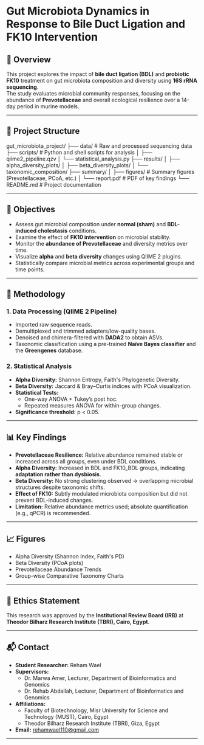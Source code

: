 # Gut Microbiota Dynamics in Response to Bile Duct Ligation and FK10 Intervention

## 📌 Overview
This project explores the impact of **bile duct ligation (BDL)** and **probiotic FK10** treatment on gut microbiota composition and diversity using **16S rRNA sequencing**.  
The study evaluates microbial community responses, focusing on the abundance of **Prevotellaceae** and overall ecological resilience over a 14-day period in murine models.

---

## 📂 Project Structure
gut_microbiota_project/
├── data/ # Raw and processed sequencing data
├── scripts/ # Python and shell scripts for analysis
│ ├── qiime2_pipeline.qzv
│ └── statistical_analysis.py
├── results/
│ ├── alpha_diversity_plots/
│ ├── beta_diversity_plots/
│ └── taxonomic_composition/
├── summary/
│ ├── figures/ # Summary figures (Prevotellaceae, PCoA, etc.)
│ └── report.pdf # PDF of key findings
└── README.md # Project documentation

---

## 🎯 Objectives
- Assess gut microbial composition under **normal (sham)** and **BDL-induced cholestasis** conditions.  
- Examine the effect of **FK10 intervention** on microbial stability.  
- Monitor the **abundance of Prevotellaceae** and diversity metrics over time.  
- Visualize **alpha** and **beta diversity** changes using QIIME 2 plugins.  
- Statistically compare microbial metrics across experimental groups and time points.  

---

## 🧪 Methodology

### 1. Data Processing (QIIME 2 Pipeline)
- Imported raw sequence reads.  
- Demultiplexed and trimmed adapters/low-quality bases.  
- Denoised and chimera-filtered with **DADA2** to obtain ASVs.  
- Taxonomic classification using a pre-trained **Naïve Bayes classifier** and the **Greengenes** database.  

### 2. Statistical Analysis
- **Alpha Diversity:** Shannon Entropy, Faith's Phylogenetic Diversity.  
- **Beta Diversity:** Jaccard & Bray–Curtis indices with PCoA visualization.  
- **Statistical Tests:**  
  - One-way ANOVA + Tukey’s post hoc.  
  - Repeated measures ANOVA for within-group changes.  
- **Significance threshold:** p < 0.05.  

---

## 📊 Key Findings
- **Prevotellaceae Resilience:** Relative abundance remained stable or increased across all groups, even under BDL conditions.  
- **Alpha Diversity:** Increased in BDL and FK10_BDL groups, indicating **adaptation rather than dysbiosis**.  
- **Beta Diversity:** No strong clustering observed → overlapping microbial structures despite taxonomic shifts.  
- **Effect of FK10:** Subtly modulated microbiota composition but did not prevent BDL-induced changes.  
- **Limitation:** Relative abundance metrics used; absolute quantification (e.g., qPCR) is recommended.  

---

## 📈 Figures
- Alpha Diversity (Shannon Index, Faith's PD)  
- Beta Diversity (PCoA plots)  
- Prevotellaceae Abundance Trends  
- Group-wise Comparative Taxonomy Charts  

---

## 🧾 Ethics Statement
This research was approved by the **Institutional Review Board (IRB)** at **Theodor Bilharz Research Institute (TBRI), Cairo, Egypt**.

---

## 📬 Contact
- **Student Researcher:** Reham Wael  
- **Supervisors:**  
  - Dr. Marwa Amer, Lecturer, Department of Bioinformatics and Genomics  
  - Dr. Rehab Abdallah, Lecturer, Department of Bioinformatics and Genomics  
- **Affiliations:**  
  - Faculty of Biotechnology, Misr University for Science and Technology (MUST), Cairo, Egypt  
  - Theodor Bilharz Research Institute (TBRI), Giza, Egypt  
- **Email:** rehamwael110@gmail.com  

---

